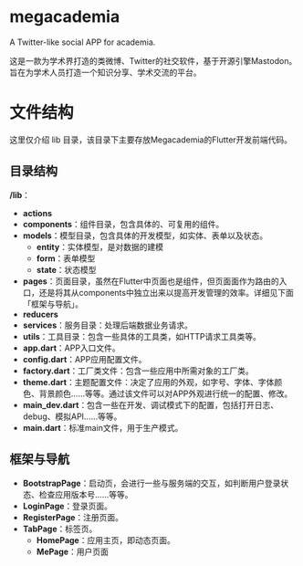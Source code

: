 # megacademia

A Twitter-like social APP for academia.

这是一款为学术界打造的类微博、Twitter的社交软件，基于开源引擎Mastodon。旨在为学术人员打造一个知识分享、学术交流的平台。

# 文件结构
这里仅介绍 lib 目录，该目录下主要存放Megacademia的Flutter开发前端代码。

## 目录结构
**/lib**：

- **actions**
- **components**：组件目录，包含具体的、可复用的组件。
- **models**：模型目录，包含具体的开发模型，如实体、表单以及状态。
    - **entity**：实体模型，是对数据的建模
    - **form**：表单模型
    - **state**：状态模型
- **pages**：页面目录，虽然在Flutter中页面也是组件，但页面面作为路由的入口，还是将其从components中独立出来以提高开发管理的效率。详细见下面「框架与导航」。
- **reducers**
- **services**：服务目录：处理后端数据业务请求。
- **utils**：工具目录：包含一些具体的工具类，如HTTP请求工具类等。
- **app.dart**：APP入口文件。
- **config.dart**：APP应用配置文件。
- **factory.dart**：工厂类文件：包含一些应用中所需对象的工厂类。
- **theme.dart**：主题配置文件：决定了应用的外观，如字号、字体、字体颜色、背景颜色......等等。通过该文件可以对APP外观进行统一的配置、修改。
- **main_dev.dart**：包含一些在开发、调试模式下的配置，包括打开日志、debug、模拟API......等等。
- **main.dart**：标准main文件，用于生产模式。

## 框架与导航
- **BootstrapPage**：启动页，会进行一些与服务端的交互，如判断用户登录状态、检查应用版本号......等等。
- **LoginPage**：登录页面。
- **RegisterPage**：注册页面。
- **TabPage**：标签页。
    - **HomePage**：应用主页，即动态页面。
    - **MePage**：用户页面

